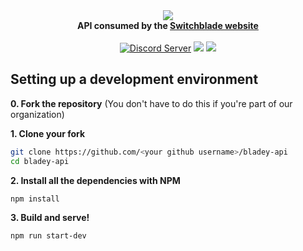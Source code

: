 <div align="center">
  <img src="https://i.imgur.com/iNV1ozh.png"><br>
  <b>API consumed by the <a href="https://switchblade.xyz/">Switchblade website</a></b><br> 
    <br>
    <a href="https://support.switchblade.xyz/"><img src="https://img.shields.io/badge/dynamic/json.svg?style=flat-square&label=chat%20on%20Discord&colorB=7289DA&url=https%3A%2F%2Fdiscordapp.com%2Fapi%2Fservers%2F445203868624748555%2Fembed.json&query=%24.members.length&suffix=%20online" alt="Discord Server"/></a>
    <a href="https://travis-ci.org/SwitchbladeBot/bladey-api"><img src="https://img.shields.io/travis/SwitchbladeBot/bladey-api.svg?style=flat-square"/></a>
    <a href="https://david-dm.org/SwitchbladeBot/bladey-api"><img src="https://david-dm.org/SwitchbladeBot/bladey-api/status.svg?style=flat-square"/></a>
  </p>
</div>

## Setting up a development environment
**0. Fork the repository** (You don't have to do this if you're part of our organization)

**1. Clone your fork**
```bash
git clone https://github.com/<your github username>/bladey-api
cd bladey-api
```

**2. Install all the dependencies with NPM**
```bash
npm install
```

**3. Build and serve!**
```
npm run start-dev
```
